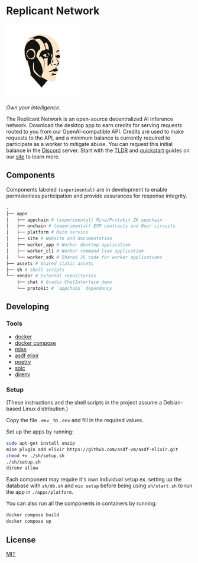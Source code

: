 # Replicant Network

![logo](./assets/logo_small.png)

*Own your intelligence.*

The Replicant Network is an open-source decentralized AI inference network. Download the desktop app to earn credits for serving requests routed to you from our OpenAI-compatible API. Credits are used to make requests to the API, and a minimum balance is currently required to participate as a worker to mitigate abuse. You can request this initial balance in the [Discord](https://discord.gg/yvWPVCS7NH) server. Start with the [TLDR](https://replicantzk.com/about/tldr) and [quickstart](https://replicantzk.com/docs/quickstart/api) guides on our [site](https://replicantzk.com) to learn more.

## Components

Components labeled `(experimental)` are in development to enable permisionless participation and provide assurances for response integrity.

```bash
.
├── apps
│   ├── appchain # (experimental) Mina/Protokit ZK appchain
│   ├── onchain # (experimental) EVM contracts and Noir circuits
│   ├── platform # Main service
│   ├── site # Website and documentation
│   ├── worker_app # Worker desktop application
│   ├── worker_cli # Worker command line application
│   └── worker_sdk # Shared JS code for worker applications
├── assets # Shared static assets
├── sh # Shell scripts
└── vendor # External repositories
    ├── chat # Gradio ChatInterface demo
    └── protokit # `appchain` dependency

```

## Developing

### Tools

- [docker](https://docs.docker.com/engine/install)
- [docker compose](https://docs.docker.com/compose/install)
- [mise](https://mise.jdx.dev/getting-started.html)
- [asdf elixir](https://github.com/asdf-vm/asdf-elixir)
- [poetry](https://python-poetry.org/docs/#installing-with-pipx)
- [solc](https://docs.soliditylang.org/en/latest/installing-solidity.html#installing-the-solidity-compiler)
- [direnv](https://direnv.net/docs/installation.html)

### Setup

(These instructions and the shell scripts in the project assume a Debian-based Linux distribution.)

Copy the file `.env_` to `.env` and fill in the required values.

Set up the apps by running:

```bash
sudo apt-get install unzip
mise plugin add elixir https://github.com/asdf-vm/asdf-elixir.git
chmod +x ./sh/setup.sh
./sh/setup.sh
direnv allow
```

Each component may require it's own individual setup ex. setting up the database with `sh/db.sh` and `mix setup` before being using `sh/start.sh` to run the app in `./apps/platform`. 

You can also run all the components in containers by running:

```bash
docker compose build
docker compose up
```

## License

[MIT](./LICENSE.md)
